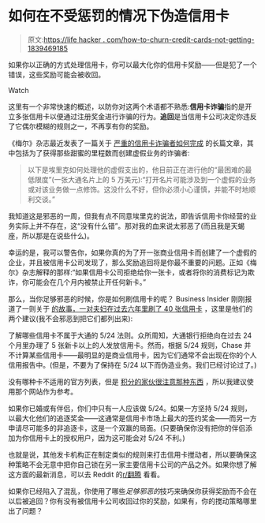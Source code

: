 # 如何在不受惩罚的情况下伪造信用卡

> 原文:[https://life hacker . com/how-to-churn-credit-cards-not-getting-1839469185](https://lifehacker.com/how-to-churn-credit-cards-without-getting-penalized-1839469185)

如果你以正确的方式处理信用卡，你可以最大化你的信用卡奖励——但是犯了一个错误，这些奖励可能会被收回。

Watch

这里有一个非常快速的概述，以防你对这两个术语都不熟悉:**信用卡诈骗**指的是开立多张信用卡以便通过注册奖金进行诈骗的行为。**追回**是当信用卡公司决定你违反了它偶尔模糊的规则之一，不再享有你的奖励。

《梅尔》杂志最近发表了一篇关于 [严重的信用卡诈骗者如何完成](https://melmagazine.com/en-us/story/the-churners-who-risk-debt-to-burn-through-credit-cards-and-rack-up-points) 的长篇文章，其中包括为了获得那些甜蜜的里程数而创建虚假业务的诈骗者:

> 以下是埃里克如何处理他的虚假支出的，他目前正在进行他的“最困难的最低限度”(一张大通名片上的 5 万美元):“打开名片可能涉及到一个虚假的业务或对该业务做一点修饰。这没什么不好，但你必须小心谨慎，并能不时地顺利交谈。”

我知道这是邪恶的一周，但我有点不同意埃里克的说法，即告诉信用卡你经营的业务实际上并不存在，这“没有什么错”。那对我的血来说太邪恶了(而且我是天蝎座，所以那是在说些什么)。

幸运的是，我可以警告你，如果你真的为了开一张商业信用卡而创建了一个虚假的企业，并且被信用卡公司发现了，那么奖励追回将是你最不重要的问题。正如《梅尔》杂志解释的那样:“如果信用卡公司拒绝给你一张卡，或者将你的消费标记为欺诈，你可能会在几个月内被禁止开任何新卡。”

那么，当你足够邪恶的时候，你是如何刷信用卡的呢？ Business Insider 刚刚报道了一则关于 [的故事，一对夫妇在过去六年里刷了 40 张信用卡](https://www.businessinsider.com/personal-credit-card-application-strategy-chase-524) ，这里是他们的两个建议(我不会邪恶到把它们都列出来):

了解哪些信用卡不属于大通的 5/24 法则。众所周知，大通银行拒绝向在过去 24 个月里办理了 5 张新卡以上的人发放信用卡。然而，根据 5/24 规则，Chase 并不计算某些信用卡——最明显的是商业信用卡，因为它们通常不会出现在你的个人信用报告中。(但是，不要为了保持在 5/24 以下而伪造业务。我们已经讨论过了。)

没有哪种卡不适用的官方列表，但是 [积分的家伙很注意那种东西](https://thepointsguy.com/guide/ultimate-guide-chase-5-24-rule/) ，所以我建议使用那个网站作为参考。

如果你已婚或有伴侣，你们中只有一人应该做 5/24。如果一方坚持 5/24 规则，以最大化他们的追逐奖金——这通常是信用卡市场上最大的签约奖金——而另一方申请尽可能多的非追逐卡，这是一个双赢的局面。(只要确保你没有把你的伴侣添加为你信用卡上的授权用户，因为这可能会对 5/24 不利。)

也就是说，其他发卡机构正在制定类似的规则来打击信用卡搅动者，所以要确保这种策略不会无意中把你自己锁在另一家主要信用卡公司的产品之外。如果你想了解这方面的最新消息，可以去 Reddit 的[r/翻腾](https://www.reddit.com/r/churning/) 看看。

如果你已经陷入了混乱，你使用了哪些*足够邪恶的*技巧来确保你获得奖励而不会在以后被追回？你有没有被信用卡公司收回过你的奖励，如果有，你的搅动策略哪里出了问题？